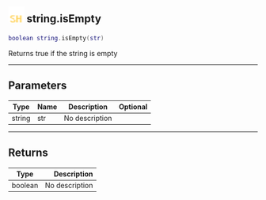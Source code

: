 ## <img src="../../.gitbook/assets/shared.png" width="32" height="32" /> string.isEmpty

```lua
boolean string.isEmpty(str)
```

Returns true if the string is empty<br>

-----------------
## Parameters

| Type   | Name | Description | Optional |
| ------ | ---- | ----------- | -------: |
| string | str | No description |  |

-----------------
## Returns

| Type   | Description |
| ------ | ----------: |
| boolean | No description |
